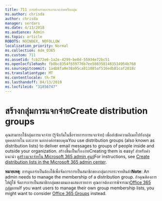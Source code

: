 ```yaml
---
title: 711 การสร้างรายการการแจกจ่ายหรือกลุ่ม
ms.author: chrisda
author: chrisda
manager: serdars
ms.date: 4/13/2018
ms.audience: Admin
ms.topic: article
ROBOTS: NOINDEX, NOFOLLOW
localization_priority: Normal
ms.collection: Adm_O365
ms.custom: 711
ms.assetid: fcb272e6-1a2e-4299-be0d-55934e72bc51
ms.openlocfilehash: fb8bc8354f659776b7ee5083581483534954b768
ms.sourcegitcommit: 1a4b8fa9e38a95ca811085af516edb81caf2018c
ms.translationtype: MT
ms.contentlocale: th-TH
ms.lasthandoff: 04/13/2019
ms.locfileid: "31856747"
---
```

# <a name="create-distribution-groups"></a><span data-ttu-id="8bb2f-102">สร้างกลุ่มการแจกจ่าย</span><span class="sxs-lookup"><span data-stu-id="8bb2f-102">Create distribution groups</span></span>

<span data-ttu-id="8bb2f-103">คุณสามารถใช้กลุ่มการแจกจ่าย (รู้จักกันในชื่อรายการการแจกจ่าย) เพื่อส่งข้อความอีเมลไปยังกลุ่มบุคคลภายใน และภาย นอกองค์กรของคุณ</span><span class="sxs-lookup"><span data-stu-id="8bb2f-103">You use distribution groups (also known as distribution lists) to deliver email messages to groups of people inside and outside your organization.</span></span> <span data-ttu-id="8bb2f-104">สร้างขึ้นเป็นเรื่องง่าย</span><span class="sxs-lookup"><span data-stu-id="8bb2f-104">Creating them is easy!</span></span> <span data-ttu-id="8bb2f-105">สำหรับคำแนะนำ ดู[สร้างแจกจ่ายใน Microsoft 365 admin ศูนย์](https://support.office.com/article/b1ffe755-59e5-4369-826d-825f145a8400)</span><span class="sxs-lookup"><span data-stu-id="8bb2f-105">For instructions, see [Create distribution lists in the Microsoft 365 admin center](https://support.office.com/article/b1ffe755-59e5-4369-826d-825f145a8400).</span></span>

<span data-ttu-id="8bb2f-106">**หมายเหตุ**: การดูแลจำเป็นต้องใช้เพื่อจัดการการเป็นสมาชิกของกลุ่มการกระจายสินค้า</span><span class="sxs-lookup"><span data-stu-id="8bb2f-106">**Note**: An admin needs to manage the membership of a distribution group.</span></span> <span data-ttu-id="8bb2f-107">ถ้าคุณต้องการให้ผู้ใช้ จัดการการเป็นสมาชิกกลุ่มของตนเองแสดงรายการ คุณอาจต้องการพิจารณา[Office 365 กลุ่ม](https://support.office.com/article/b565caa1-5c40-40ef-9915-60fdb2d97fa2)แทน</span><span class="sxs-lookup"><span data-stu-id="8bb2f-107">If you want users to manage their own group membership lists, you might want to consider [Office 365 Groups](https://support.office.com/article/b565caa1-5c40-40ef-9915-60fdb2d97fa2) instead.</span></span> 
